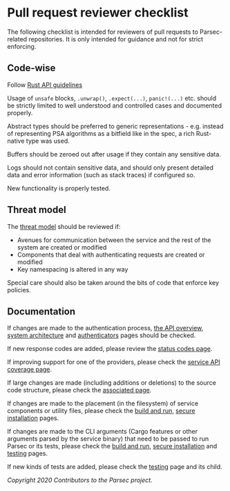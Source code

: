 # Pull request reviewer checklist

The following checklist is intended for reviewers of pull requests to Parsec-related repositories.
It is only intended for guidance and not for strict enforcing.

## Code-wise

Follow [Rust API guidelines](https://rust-lang.github.io/api-guidelines/about.html)

Usage of `unsafe` blocks, `.unwrap()`, `.expect(...)`, `panic!(...)` etc. should be strictly limited
to well understood and controlled cases and documented properly.

Abstract types should be preferred to generic representations - e.g. instead of representing PSA
algorithms as a bitfield like in the spec, a rich Rust-native type was used.

Buffers should be zeroed out after usage if they contain any sensitive data.

Logs should not contain sensitive data, and should only present detailed data and error information
(such as stack traces) if configured so.

New functionality is properly tested.

## Threat model

The [threat
model](https://parallaxsecond.github.io/parsec-book/parsec_security/parsec_threat_model/threat_model.html)
should be reviewed if:

- Avenues for communication between the service and the rest of the system are created or modified
- Components that deal with authenticating requests are created or modified
- Key namespacing is altered in any way

Special care should also be taken around the bits of code that enforce key policies.

## Documentation

If changes are made to the authentication process, [the API
overview](https://parallaxsecond.github.io/parsec-book/parsec_client/api_overview.html#authentication-and-sessions),
[system
architecture](https://parallaxsecond.github.io/parsec-book/parsec_service/system_architecture.html#authentication)
and
[authenticators](https://parallaxsecond.github.io/parsec-book/parsec_service/authenticators.html)
pages should be checked.

If new response codes are added, please review the [status codes
page](https://parallaxsecond.github.io/parsec-book/parsec_client/status_codes.html).

If improving support for one of the providers, please check the [service API coverage
page](https://parallaxsecond.github.io/parsec-book/parsec_client/operations/service_api_coverage.html).

If large changes are made (including additions or deletions) to the source code structure, please
check the [associated
page](https://parallaxsecond.github.io/parsec-book/parsec_service/source_code_structure.html).

If changes are made to the placement (in the filesystem) of service components or utility files,
please check the [build and
run](https://parallaxsecond.github.io/parsec-book/parsec_service/build_run.html), [secure
installation](https://parallaxsecond.github.io/parsec-book/parsec_service/install_parsec_linux.html)
pages.

If changes are made to the CLI arguments (Cargo features or other arguments parsed by the service
binary) that need to be passed to run Parsec or its tests, please check the [build and
run](https://parallaxsecond.github.io/parsec-book/parsec_service/build_run.html), [secure
installation](https://parallaxsecond.github.io/parsec-book/parsec_service/install_parsec_linux.html)
and [testing](https://parallaxsecond.github.io/parsec-book/parsec_service/tests/index.html) pages.

If new kinds of tests are added, please check the
[testing](https://parallaxsecond.github.io/parsec-book/parsec_service/tests/index.html) page and its
child.

*Copyright 2020 Contributors to the Parsec project.*

